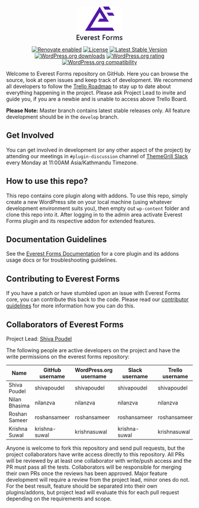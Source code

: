 <p align="center"><a href="https://wpeverest.com/wordpress-plugins/everest-forms/"><img src="//raw.githubusercontent.com/wpeverest/everest-forms/develop/.github/logo.png" target="__blank" alt="Everest Forms"></a></p>

<p align="center">
  <a href="https://renovateapp.com/"><img src="https://img.shields.io/badge/renovate-enabled-brightgreen.svg" alt="Renovate enabled"></a>
  <a href="https://www.gnu.org/licenses/gpl-3.0.html"><img src="https://img.shields.io/badge/license-GPL--3.0%2B-orange.svg" alt="License"></a>
  <a href="https://wordpress.org/plugins/everest-forms/"><img src="https://img.shields.io/wordpress/plugin/v/everest-forms.svg" alt="Latest Stable Version"></a>
  <a href="https://wordpress.org/plugins/everest-forms/advanced/"><img src="https://img.shields.io/wordpress/plugin/dt/everest-forms.svg" alt="WordPress.org downloads"></a>
  <a href="https://wordpress.org/support/plugin/everest-forms/reviews/"><img src="https://img.shields.io/wordpress/plugin/r/everest-forms.svg" alt="WordPress.org rating"></a>
  <a href="https://wordpress.org/plugins/everest-forms/"><img src="https://img.shields.io/wordpress/plugin/tested/everest-forms.svg" alt="WordPress.org compatibility"></a>
</p>

Welcome to Everest Forms repository on GitHub. Here you can browse the source, look at open issues and keep track of development. We recommend all developers to follow the [Trello Roadmap](https://trello.com/b/FwXRfMk5/everest-forms) to stay up to date about everything happening in the project. Please ask Project Lead to invite and guide you, if you are a newbie and is unable to access above Trello Board.

__Please Note:__ Master branch contains latest stable releases only. All feature development should be in the `develop` branch.

## Get Involved
You can get involved in development (or any other aspect of the project) by attending our meetings in `#plugin-discussion` channel of [ThemeGrill Slack](https://themegrill.slack.com) every Monday at 11:00AM Asia/Kathmandu Timezone.

## How to use this repo?
This repo contains core plugin along with addons. To use this repo, simply create a new WordPress site on your local machine (using whatever development environment suits you), then empty out `wp-content` folder and clone this repo into it. After logging in to the admin area activate Everest Forms plugin and its respective addon for extended features.

## Documentation Guidelines
See the [Everest Forms Documentation](https://docs.wpeverest.com/docs/everest-forms/) for a core plugin and its addons usage docs or for troubleshooting guidelines.

## Contributing to Everest Forms
If you have a patch or have stumbled upon an issue with Everest Forms core, you can contribute this back to the code. Please read our [contributor guidelines](.github/CONTRIBUTING.md) for more information how you can do this.

## Collaborators of Everest Forms
Project Lead: [Shiva Poudel](https://profiles.wordpress.org/shivapoudel)

The following people are active developers on the project and have the write permissions on the everest forms repository:

| Name            | GitHub username | WordPress.org username | Slack username | Trello username |
|-----------------|-----------------|------------------------|----------------|-----------------|
| Shiva Poudel    | shivapoudel     | shivapoudel            | shivapoudel    | shivapoudel     |
| Nilan Bhasima   | nilanzva        | nilanzva               | nilanzva       | nilanzva        |
| Roshan Sameer   | roshansameer    | roshansameer           | roshansameer   | roshansameer    |
| Krishna Suwal   | krishna-suwal   | krishnasuwal           | krishna-suwal  | krishnasuwal    |

Anyone is welcome to fork this repository and send pull requests, but the project collaborators have write access directly to this repository. All PRs will be reviewed by at least one collaborator with write/push access and the PR must pass all the tests. Collaborators will be responsible for merging their own PRs once the reviews has been approved. Major feature development will require a review from the project lead, minor ones do not. For the best result, feature should be separated into their own plugins/addons, but project lead will evaluate this for each pull request depending on the requirements and scope.
